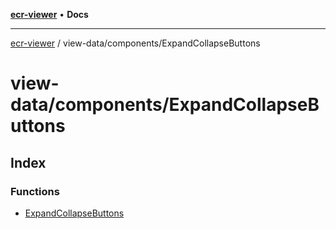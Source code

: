 [**ecr-viewer**](../../../README.md) • **Docs**

***

[ecr-viewer](../../../README.md) / view-data/components/ExpandCollapseButtons

# view-data/components/ExpandCollapseButtons

## Index

### Functions

- [ExpandCollapseButtons](functions/ExpandCollapseButtons.md)
